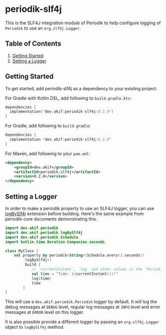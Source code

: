 # periodik-slf4j

This is the SLF4J integration module of Periodik to help configure logging of `Periodik` to use an `org.slf4j.Logger`.

## Table of Contents

1. [Getting Started](#getting-started)
2. [Setting a Logger](#setting-a-logger)

## Getting Started

To get started, add periodik-slf4j as a dependency to your existing project.

For Gradle with Kotlin DSL, add following to `build.gradle.kts`:

```kotlin
dependencies {
  implementation('dev.akif:periodik-slf4j:0.2.0')
}
```
For Gradle, add following to `build.gradle`:

```kotlin
dependencies {
  implementation 'dev.akif:periodik-slf4j:0.2.0'
}
```
For Maven, add following to your `pom.xml`:

```xml
<dependency>
    <groupId>dev.akif</groupId>
    <artifactId>periodik-slf4j</artifactId>
    <version>0.2.0</version>
</dependency>
```

## Setting a Logger

In order to make a periodik property to use an SLF4J logger, you can use [logBySlf4j](src/main/kotlin/dev/akif/periodik/periodikslf4j.kt) extension before building. Here's the same example from periodik-core documents demonstrating this.

```kotlin
import dev.akif.periodik
import dev.akif.periodik.logBySlf4j
import dev.akif.periodik.Schedule
import kotlin.time.Duration.Companion.seconds

class MyClass {
    val property by periodik<String>(Schedule.every(2.seconds))
        .logBySlf4j()
        .build {
            // `currentInstant`, `log` and other values in the `Periodik` are accessible!
            val time = "Time: ${currentInstant()}!"
            log(time)
            time
        }
}
```

This will use a `dev.akif.periodik.Periodik` logger by default. It will log the debug messages at `DEBUG` level, regular log messages at `INFO` level and error messages at `ERROR` level on this logger.

It is also possible provide a different logger by passing an `org.slf4j.Logger` object to `logBySlf4j` method.
